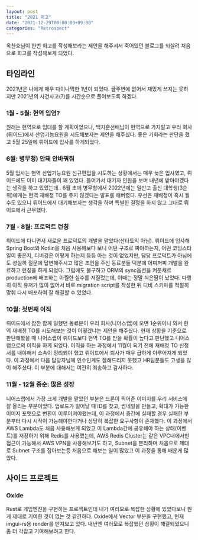 ```yaml
---
layout: post
title: "2021 회고"
date: "2021-12-29T00:00:00+09:00"
categories: "Retrospect"
---
```


옥찬호님이 한번 회고를 작성해보라는 제안을 해주셔서 죽어있던 블로그를 되살려 처음으로 회고를 작성해보게 되었다.

## 타임라인

2021년은 나에게 매우 다이나믹한 1년이 되었다.
글주변에 없어서 재밌게 쓰지는 못하지만 2021년의 사건사고(?)를 시간순으로 풀어보도록 하겠다.

### 1월 - 5월: 현역 입영?

원래는 현역으로 입대를 할 계획이었으나,
백지훈선배님이 현역으로 가지말고 우리 회사(뤼이드)에서 산업기능요원을 시도해보자는 제안을 해주셨다.
좋은 기회라는 판단을 했고 5월 25일에 뤼이드에 입사를 하게되었다.

### 6월: 병무청) 안돼 안바꿔줘

5월 입사는 현역 산업기능요원 신규편입을 시도하는 상황에서는 매우 늦은 입사였고,
뤼이드에도 이미 대기자들이 꽤 있었다. 들어가서 대기자 인원을 보며 내년에 받아야겠다는 생각을 하고 있었는데..
6월 초에 병무청에서 2022년에는 일반고 출신 대학생(3순위)에게는 현역 재배정 TO를 주지 않겠다는 발표를 해버렸다.
우선은 재배정이 혹시 될 수도 있으니 뤼이드에서 대기해보자는 생각을 하며 특별한 결정을 하지 않고 그대로 뤼이드에서 근무했다.

### 7월 - 8월: 프로덕트 런칭

뤼이드에 다니면서 새로운 프로덕트의 개발을 맡았다(산타토익 아님).
뤼이드에 입사해 Spring Boot와 Kotlin을 처음 사용해보다 보니 어떤 구조로 짜야하는지,
어떤 코딩스타일이 좋은지, 디버깅은 어떻게 하는지 등등 아는 것이 없었지만, 담당 프로덕트가 아님에도 성실히 질문에 답변해주시고
많은 조언을 주신 동료분들 덕분에 어찌저찌 개발을 완료하고 런칭을 하게 되었다.
그럼에도 불구하고 ORM의 sync옵션을 켜둔채로 production에 배포하는 아찔한 실수를 저질렀는데, 이때는 정말 식은땀이 났었다.
다행히 아직 유저가 많이 없어서 바로 migration script를 작성한 뒤 디비 스키마를 적절히 맞춰 다시 배포하여 잘 해결할 수 있었다.

### 10월: 첫번째 이직

뤼이드에서 잠깐 함께 일했던 동료분이 우리 회사(니어스랩)에 오면 1순위이니 와서 현역 재배정 TO를 시도해보는 것이 어떻겠냐는 제안을 해주셨다.
현재 상황을 기준으로 판단해봤을 때 니어스랩이 뤼이드보다 현역 TO를 받을 확률이 높다고 판단했고 니어스랩으로의 이직을 하게 되었다.
이직을 하는 과정에서 11월이 되기 전에 재배정 TO 신청서를 내야해서 소속이 정리되야 했고 뤼이드에서 퇴사가 매우 급하게 이루어지게 되었다.
이 과정에서 다음 담당자님께 인수인계도 잘해드리지 못했고 HR팀분들도 고생을 많이 해주셨다. 이 부분에 대해서는 여전히 죄송하고 감사하다.

### 11월 - 12월 중순: 많은 성장

니어스랩에서 가장 크게 개발을 맡았던 부분은 드론이 찍어준 이미지를 우리 서비스에 잘 올리는 부분이었다.
업로드가 일어날 때 ID를 찾고, 썸네일을 만들고, 확대가 가능한 이미지 포맷으로 변환이 이루어져야했는데,
이 과정에서 중간에 실패할 경우 실패한 부분부터 다시 시작이 가능해야한다거나 상당히 복잡한 요구사항이 존재했다.
이 과정에서 AWS Lambda도 처음 사용해보게 되었고 이 Lambda간에 공유해야 하는 상태(이벤트)를 저장하기 위해 Redis를 사용했는데,
AWS Redis Cluster는 같은 VPC내에서만 접근이 가능해서 AWS VPN을 사용해보기도 하고,
Subnet을 분리하며 처음으로 제대로 Subnet 구조를 잡아보는등 처음으로 해보는 일이 많았고 이 과정을 통해 배운게 많았다.

## 사이드 프로젝트

### Oxide

Rust로 게임엔진을 구현하는 프로젝트인데 내가 여러모로 복잡한 상황에 있었다보니 뭔게 제대로 기여한 것이 없는 것 같긴하다.
Oxide에서 Vector 부분을 구현했고, 현재 imgui-rs용 render를 만져보고 있다.
내년엔 여러모로 복잡했던 상황이 해결되었으니 좀 더 각잡고 기여해보려고 한다.
